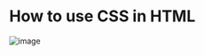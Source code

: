 # How to use CSS in HTML
![image](https://github.com/user-attachments/assets/271ac2d9-01a3-4b1b-975a-2cea9cb9685c)

